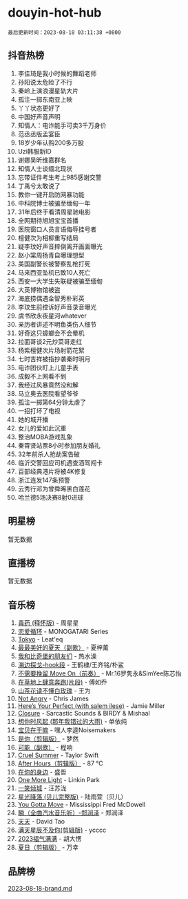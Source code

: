 # douyin-hot-hub

`最后更新时间：2023-08-18 03:11:38 +0800`

## 抖音热榜

1. 李佳琦是我小时候的舞蹈老师
1. 孙阳说太危险了不行
1. 秦岭上演浪漫星轨大片
1. 孤注一掷东南亚上映
1. 丫丫状态更好了
1. 中国好声音声明
1. 知情人：电诈能手可卖3千万身价
1. 范丞丞版孟宴臣
1. 18岁少年认购200多万股
1. Uzi韩服新ID
1. 谢娜吴昕维嘉群名
1. 知情人士谈缅北现状
1. 忘带证件考生考上985感谢交警
1. 丁禹兮太敢说了
1. 教你一键开启防网暴功能
1. 中科院博士被骗至缅甸一年
1. 31年后终于看清周星驰电影
1. 全网期待旭旭宝宝首播
1. 医院窗口人员言语侮辱挂号者
1. 檀健次为相柳重写结局
1. 疑李玟好声音摔倒离开画面曝光
1. 赵小棠周扬青自曝理想型
1. 美国副警长被警察乱枪打死
1. 马来西亚坠机已致10人死亡
1. 西安一大学生失联疑被骗至缅甸
1. 大英博物馆被盗
1. 海底捞偶遇金智秀朴彩英
1. 李玟生前控诉好声音录音曝光
1. 虞书欣永夜星河whatever
1. 亲历者讲述不明鱼类伤人细节
1. 好奇这只蟑螂会不会晕机
1. 拉面哥谈2元炒菜哥走红
1. 杨紫檀健次片场射箭花絮
1. 七时吉祥被指抄袭秦时明月
1. 电诈团伙盯上儿童手表
1. 成毅不上网看不到
1. 我经过风暴竟然没和解
1. 马立奥去医院看望爷爷
1. 孤注一掷第64分钟太虐了
1. 一招打坏了电视
1. 她的城开播
1. 女儿的爱如此沉重
1. 整治MOBA游戏乱象
1. 秦霄贤站票8小时参加朋友婚礼
1. 32年前杀人抢劫案告破
1. 临沂交警回应司机遇查酒驾闯卡
1. 百部经典港片将被4K修复
1. 浙江连发147条预警
1. 云秀行邓为曾舜晞黑白莲花
1. 哈兰德5场决赛8射0进球

## 明星榜

暂无数据

## 直播榜

暂无数据

## 音乐榜

1. [毒药 (释怀版)](https://sf3-cdn-tos.douyinstatic.com/obj/tos-cn-ve-2774/oYILMEAzspdZBIzy4frJNB8ZHPHWAhiwowd4Ad) - 周星星
1. [恋爱循环](https://sf3-cdn-tos.douyinstatic.com/obj/tos-cn-ve-2774/70a85ab2fc594510b47ea8fc36cd6d71) - MONOGATARI Series
1. [Tokyo](https://sf6-cdn-tos.douyinstatic.com/obj/tos-cn-ve-2774/5f21df8a314c4ab5912718c2182fe25f) - Leat'eq
1. [最最美好的夏天（副歌）](https://sf6-cdn-tos.douyinstatic.com/obj/tos-cn-ve-2774/o4FMghDLZkPIkCutdrsXlbTHcaZztBfeCp9AFS) - 夏梓薰
1. [我和比奇堡的朋友们](https://sf6-cdn-tos.douyinstatic.com/obj/tos-cn-ve-2774/f0505db981ea4a6d91453a15924a82aa) - 热水澡
1. [海边探戈-hook段](https://sf3-cdn-tos.douyinstatic.com/obj/tos-cn-ve-2774/o4bvQg5wnw7PkBDSgDbfCoY7l8rSCkBtsP4Zf5) - 王鹤棣/王齐铭/朴鲨
1. [不需要挽留 Move On（前奏）](https://sf6-cdn-tos.douyinstatic.com/obj/tos-cn-ve-2774/ooCBhgCCkF4nExzQL9WZSUbitfA8IsDkgQIYhe) - Mr.16罗隽永&SimYee陈芯怡
1. [在草地上肆意奔跑(片段)](https://sf6-cdn-tos.douyinstatic.com/obj/tos-cn-ve-2774/8831d494742f45dabdfa8adb8b817259) - 傅如乔
1. [山茶花读不懂白玫瑰](https://sf3-cdn-tos.douyinstatic.com/obj/tos-cn-ve-2774/osfn8B7DktrRHEPJgPCfDbw7QDQEkwC16BxZg9) - 王为
1. [Not Angry](https://sf3-cdn-tos.douyinstatic.com/obj/tos-cn-ve-2774/651f30a826dc43cbb6becf6b048f9541) - Chris James
1. [Here’s Your Perfect (with salem ilese)](https://sf6-cdn-tos.douyinstatic.com/obj/tos-cn-ve-2774/076b1576c6c546598f803fe53da388a7) - Jamie Miller
1. [Closure](https://sf3-cdn-tos.douyinstatic.com/obj/tos-cn-ve-2774/84f7422b29f94b78a5f3b0386275db35) - Sarcastic Sounds & BIRDY & Mishaal
1. [想你时风起 (那年我错过的大雨)](https://sf6-cdn-tos.douyinstatic.com/obj/tos-cn-ve-2774/ooR7G8ftDMzIgnxa0HbReM4CZ74qknQABLtHB1) - 单依纯
1. [宝贝在干嘛](https://sf6-cdn-tos.douyinstatic.com/obj/tos-cn-ve-2774/okW4hBCfJI5B2ZEgTCtikhMW7IafzNrBQIYkpJ) - 嘿人李逵Noisemakers
1. [是你（剪辑版）](https://sf6-cdn-tos.douyinstatic.com/obj/tos-cn-ve-2774/46019dae783c4c969944217fe1cfafc4) - 梦然
1. [可能（副歌）](https://sf3-cdn-tos.douyinstatic.com/obj/tos-cn-ve-2774/cde1731888894259b333569393c2fb51) - 程响
1. [Cruel Summer](https://sf6-cdn-tos.douyinstatic.com/obj/tos-cn-ve-2774/b35ad770e6d4495abefaa493fa46b555) - Taylor Swift
1. [After Hours（剪辑版）](https://sf3-cdn-tos.douyinstatic.com/obj/tos-cn-ve-2774/owgWztApWhImMFMpyEyQfAIyIusRBioqSgWk7T) - 87 ℃
1. [在你的身边](https://sf6-cdn-tos.douyinstatic.com/obj/tos-cn-ve-2774/9dce2ee6c9f84c17a6d68458730d7ae8) - 盛哲
1. [One More Light](https://sf6-cdn-tos.douyinstatic.com/obj/tos-cn-ve-2774/okIBCInhecoGOE5h6ZvqCBYtfXCIMQEbgkRKgD) - Linkin Park
1. [ 一笑倾城](https://sf6-cdn-tos.douyinstatic.com/obj/tos-cn-ve-2774/cb539248cc6e4add8fdc39683808c267) - 汪苏泷
1. [星光降落 (贝儿完整版)](https://sf3-cdn-tos.douyinstatic.com/obj/tos-cn-ve-2774/okwB9hAwyAtsFFkFBzAX1hOOfQuIoMNs0W2Mwr) - 陆雨萱（贝儿）
1. [You Gotta Move](https://sf6-cdn-tos.douyinstatic.com/obj/tos-cn-ve-2774/a2b672af67514106b25cdfd6f1a8aad2) - Mississippi Fred McDowell
1. [瞬（全曲汽水音乐听）-郑润泽](https://sf6-cdn-tos.douyinstatic.com/obj/tos-cn-ve-2774/o4Vb9eJZClCZTnRQYy0BRSeHGrDtrkrQgIBvQt) - 郑润泽
1. [天天](https://sf6-cdn-tos.douyinstatic.com/obj/tos-cn-ve-2774/6b075c4856e34a60a1ef022c4a80dec5) - David Tao
1. [满天星辰不及你(剪辑版)](https://sf6-cdn-tos.douyinstatic.com/obj/tos-cn-ve-2774/967cfdb40fa94d60af1ae47c8dc174f0) - ycccc
1. [2023福气满满](https://sf3-cdn-tos.douyinstatic.com/obj/tos-cn-ve-2774/ocebsi6kbCVkBMAcDJkqdZpBQMubYSQetK2gQn) - 胡大愣
1. [夏日（剪辑版）](https://sf6-cdn-tos.douyinstatic.com/obj/tos-cn-ve-2774/b2ca8dc688424728a4e78eb024bdddd8) - 万幸

## 品牌榜

[2023-08-18-brand.md](2023-08-18-brand.md)
